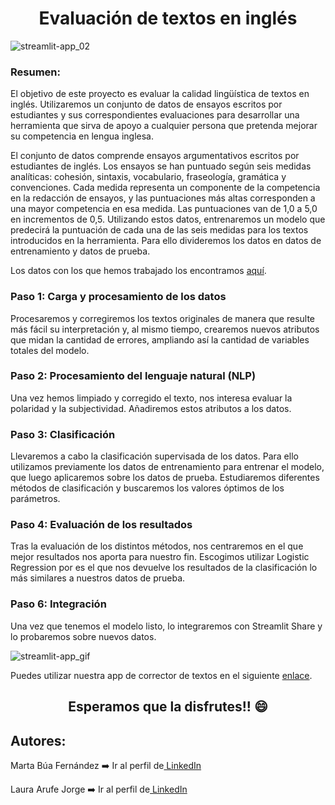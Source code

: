 <h1 style="text-align:center;">Evaluación de textos en inglés</h1>

![streamlit-app_02](https://user-images.githubusercontent.com/122131317/218274886-180f6cd8-a13a-458a-bcdb-dc4c07f97995.png)

<h3>Resumen:</h3>
<p>El objetivo de este proyecto es evaluar la calidad lingüística de textos en inglés. Utilizaremos un conjunto de datos de ensayos escritos por estudiantes y sus correspondientes evaluaciones para desarrollar una herramienta que sirva de apoyo a cualquier persona que pretenda mejorar su competencia en lengua inglesa.</p>
<p>El conjunto de datos comprende ensayos argumentativos escritos por estudiantes de inglés. Los ensayos se han puntuado según seis medidas analíticas: cohesión, sintaxis, vocabulario, fraseología, gramática y convenciones. Cada medida representa un componente de la competencia en la redacción de ensayos, y las puntuaciones más altas corresponden a una mayor competencia en esa medida. Las puntuaciones van de 1,0 a 5,0 en incrementos de 0,5. Utilizando estos datos, entrenaremos un modelo que predecirá la puntuación de cada una de las seis medidas para los textos introducidos en la herramienta. Para ello divideremos los datos en datos de entrenamiento y datos de prueba.</p>
<p>Los datos con los que hemos trabajado los encontramos <a href = "https://www.kaggle.com/competitions/feedback-prize-english-language-learning/data">aquí</a>.</p>

<h3>Paso 1: Carga y procesamiento de los datos</h3> 
<p>Procesaremos y corregiremos los textos originales de manera que resulte más fácil su interpretación y, al mismo tiempo, crearemos nuevos atributos que midan la cantidad de errores, ampliando así la cantidad de variables totales del modelo.</p>
<h3>Paso 2: Procesamiento del lenguaje natural (NLP)</h3> 
<p>Una vez hemos limpiado y corregido el texto, nos interesa evaluar la polaridad y la subjectividad. Añadiremos estos atributos a los datos.</p>
<h3>Paso 3: Clasificación</h3> 
<p>Llevaremos a cabo la clasificación supervisada de los datos. Para ello utilizamos previamente los datos de entrenamiento para entrenar el modelo, que luego aplicaremos sobre los datos de prueba. Estudiaremos diferentes métodos de clasificación y buscaremos los valores óptimos de los parámetros.</p>
<h3>Paso 4: Evaluación de los resultados</h3> 
<p>Tras la evaluación de los distintos métodos, nos centraremos en el que mejor resultados nos aporta para nuestro fin. Escogimos utilizar Logistic Regression por es el que nos devuelve los resultados de la clasificación lo más similares a nuestros datos de prueba.</p>
<h3>Paso 6: Integración</h3> 
<p>Una vez que tenemos el modelo listo, lo integraremos con Streamlit Share y lo probaremos sobre nuevos datos.</p>

![streamlit-app_gif](https://user-images.githubusercontent.com/122131317/218274868-96b50c6d-8de1-4548-b04a-31dbf3cb4e9a.gif)

<p>Puedes utilizar nuestra app de corrector de textos en el siguiente <a href = "https://martabuaf-english-text-evaluation-streamlit-app-qnuz0s.streamlit.app/">enlace</a>.</p>
<h2 style="text-align:center;">Esperamos que la disfrutes!! 😄</h2>

## Autores: 
<p>Marta Búa Fernández ➡️ Ir al perfil de<a href="https://www.linkedin.com/in/martabuaf" target = "_blank"> LinkedIn </a></p> 
<p>Laura Arufe Jorge ➡️ Ir al perfil de<a href="https://www.linkedin.com/in/laura-arufe-aab862247" target = "_blank"> LinkedIn </a></p>
